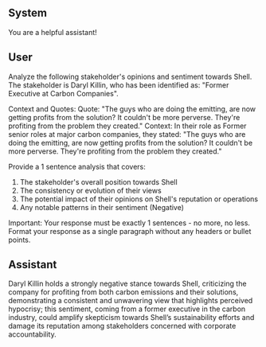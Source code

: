 ## System

You are a helpful assistant!

## User


Analyze the following stakeholder's opinions and sentiment towards Shell. The stakeholder is Daryl Killin, who has been identified as: "Former Executive at Carbon Companies".

Context and Quotes:
Quote: "The guys who are doing the emitting, are now getting profits from the solution? It couldn't be more perverse. They're profiting from the problem they created."
Context: In their role as Former senior roles at major carbon companies, they stated: "The guys who are doing the emitting, are now getting profits from the solution? It couldn't be more perverse. They're profiting from the problem they created."

Provide a 1 sentence analysis that covers:
1. The stakeholder's overall position towards Shell
2. The consistency or evolution of their views
3. The potential impact of their opinions on Shell's reputation or operations
4. Any notable patterns in their sentiment (Negative)

Important: Your response must be exactly 1 sentences - no more, no less.
Format your response as a single paragraph without any headers or bullet points.


## Assistant

Daryl Killin holds a strongly negative stance towards Shell, criticizing the company for profiting from both carbon emissions and their solutions, demonstrating a consistent and unwavering view that highlights perceived hypocrisy; this sentiment, coming from a former executive in the carbon industry, could amplify skepticism towards Shell’s sustainability efforts and damage its reputation among stakeholders concerned with corporate accountability.

